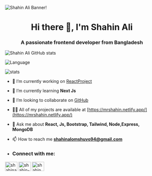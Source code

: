 ![Shahin Ali Banner!]([/assets/images/san-juan-mountains.jpg](https://raw.githubusercontent.com/ShahinAlomShuvo/ShahinAlomShuvo/main/Purple%20Gradient%20Digital%20Marketing%20LinkedIn%20Banner.jpg) "Shahin Ali")

<h1 align="center">Hi there 👋, I'm Shahin Ali</h1>
<h3 align="center">A passionate frontend developer from Bangladesh</h3>




![Shahin Ali GitHub stats](https://github-readme-stats.vercel.app/api?username=ShahinAlomShuvo&show_icons=true&theme=dark)


![Language](http://github-profile-summary-cards.vercel.app/api/cards/repos-per-language?username=ShahinAlomShuvo&theme=dracula&exclude=&hide_border=true&langs_count=10&exclude_repo=github-profile-summary-cards)

![stats](http://github-profile-summary-cards.vercel.app/api/cards/stats?username=ShahinAlomShuvo&theme=dracula)








- 🔭 I’m currently working on [ReactProject](https://mrshahin.netlify.app/)

- 🌱 I’m currently learning **Next Js**

- 👯 I’m looking to collaborate on [GitHub](https://github.com/ShahinAlomShuvo)

- 👨‍💻 All of my projects are available at [https://mrshahin.netlify.app/](https://mrshahin.netlify.app/)

- 💬 Ask me about **React, Js, Bootstrap, Tailwind, Node,Express, MongoDB**

- 📫 How to reach me **shahinalomshuvo94@gmail.com**

- <h3 align="left">Connect with me:</h3>
<p align="left">
<a href="https://twitter.com/shahinali00" target="blank"><img align="center" src="https://raw.githubusercontent.com/rahuldkjain/github-profile-readme-generator/master/src/images/icons/Social/twitter.svg" alt="shahinali00" height="30" width="40" /></a>
<a href="https://linkedin.com/in/shahin-ali00" target="blank"><img align="center" src="https://raw.githubusercontent.com/rahuldkjain/github-profile-readme-generator/master/src/images/icons/Social/linked-in-alt.svg" alt="shahin-ali00" height="30" width="40" /></a>
<a href="https://fb.com/shahinbunny" target="blank"><img align="center" src="https://raw.githubusercontent.com/rahuldkjain/github-profile-readme-generator/master/src/images/icons/Social/facebook.svg" alt="shahinbunny" height="30" width="40" /></a>
</p>
